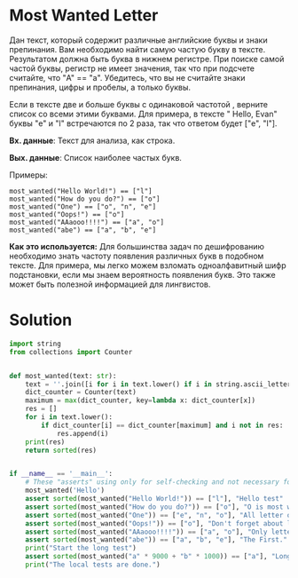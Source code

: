 # Most Wanted Letter

Дан текст, который содержит различные английские буквы и знаки препинания. Вам необходимо найти самую частую букву в
тексте. Результатом должна быть буква в нижнем регистре.
При поиске самой частой буквы, регистр не имеет значения, так что при подсчете считайте, что "A" == "a". Убедитесь, что
вы не считайте знаки препинания, цифры и пробелы, а только буквы.

Если в тексте две и больше буквы с одинаковой частотой , верните список со всеми этими буквами. Для примера, в тексте "
Hello, Evan" буквы "e" и "l" встречаются по 2 раза, так что ответом будет ["e", "l"].

**Вх. данные**: Текст для анализа, как строка.

**Вых. данные**: Список наиболее частых букв.

Примеры:

```
most_wanted("Hello World!") == ["l"]
most_wanted("How do you do?") == ["o"]
most_wanted("One") == ["o", "n", "e"]
most_wanted("Oops!") == ["o"]
most_wanted("AAaooo!!!!") == ["a", "o"]
most_wanted("abe") == ["a", "b", "e"]
```

**Как это используется:** Для большинства задач по дешифрованию необходимо знать частоту появления различных букв в
подобном тексте. Для примера, мы легко можем взломать одноалфавитный шифр подстановки, если мы знаем вероятность
появления букв. Это также может быть полезной информацией для лингвистов.

# Solution

```python
import string
from collections import Counter


def most_wanted(text: str):
    text = ''.join([i for i in text.lower() if i in string.ascii_letters])
    dict_counter = Counter(text)
    maximum = max(dict_counter, key=lambda x: dict_counter[x])
    res = []
    for i in text.lower():
        if dict_counter[i] == dict_counter[maximum] and i not in res:
            res.append(i)
    print(res)
    return sorted(res)


if __name__ == '__main__':
    # These "asserts" using only for self-checking and not necessary for auto-testing
    most_wanted('Hello')
    assert sorted(most_wanted("Hello World!")) == ["l"], "Hello test"
    assert sorted(most_wanted("How do you do?")) == ["o"], "O is most wanted"
    assert sorted(most_wanted("One")) == ["e", "n", "o"], "All letter only once."
    assert sorted(most_wanted("Oops!")) == ["o"], "Don't forget about lower case."
    assert sorted(most_wanted("AAaooo!!!!")) == ["a", "o"], "Only letters."
    assert sorted(most_wanted("abe")) == ["a", "b", "e"], "The First."
    print("Start the long test")
    assert sorted(most_wanted("a" * 9000 + "b" * 1000)) == ["a"], "Long."
    print("The local tests are done.")

```
